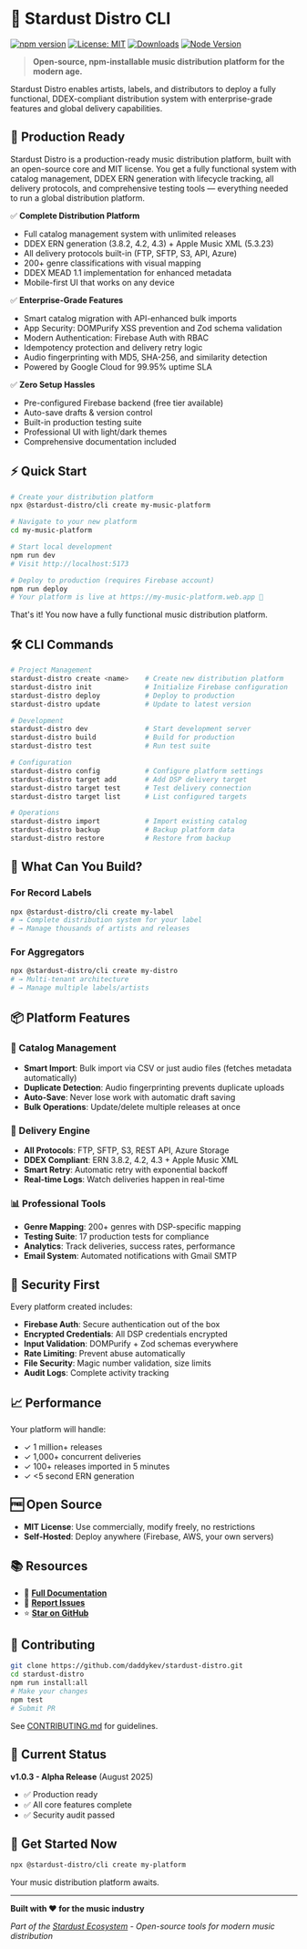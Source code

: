 # 🚀 Stardust Distro CLI

[![npm version](https://img.shields.io/npm/v/@stardust-distro/cli.svg)](https://www.npmjs.com/package/@stardust-distro/cli)
[![License: MIT](https://img.shields.io/badge/License-MIT-yellow.svg)](https://opensource.org/licenses/MIT)
[![Downloads](https://img.shields.io/npm/dt/@stardust-distro/cli.svg)](https://www.npmjs.com/package/@stardust-distro/cli)
[![Node Version](https://img.shields.io/node/v/@stardust-distro/cli.svg)](https://nodejs.org)

> **Open-source, npm-installable music distribution platform for the modern age.**

Stardust Distro enables artists, labels, and distributors to deploy a fully functional, DDEX-compliant distribution system with enterprise-grade features and global delivery capabilities.

## 🎯 Production Ready

Stardust Distro is a production-ready music distribution platform, built with an open-source core and MIT license. You get a fully functional system with catalog management, DDEX ERN generation with lifecycle tracking, all delivery protocols, and comprehensive testing tools — everything needed to run a global distribution platform.

✅ **Complete Distribution Platform**
- Full catalog management system with unlimited releases
- DDEX ERN generation (3.8.2, 4.2, 4.3) + Apple Music XML (5.3.23)
- All delivery protocols built-in (FTP, SFTP, S3, API, Azure)
- 200+ genre classifications with visual mapping
- DDEX MEAD 1.1 implementation for enhanced metadata
- Mobile-first UI that works on any device

✅ **Enterprise-Grade Features**
- Smart catalog migration with API-enhanced bulk imports
- App Security: DOMPurify XSS prevention and Zod schema validation
- Modern Authentication: Firebase Auth with RBAC
- Idempotency protection and delivery retry logic
- Audio fingerprinting with MD5, SHA-256, and similarity detection
- Powered by Google Cloud for 99.95% uptime SLA

✅ **Zero Setup Hassles**
- Pre-configured Firebase backend (free tier available)
- Auto-save drafts & version control
- Built-in production testing suite
- Professional UI with light/dark themes
- Comprehensive documentation included

## ⚡ Quick Start

```bash
# Create your distribution platform
npx @stardust-distro/cli create my-music-platform

# Navigate to your new platform
cd my-music-platform

# Start local development
npm run dev
# Visit http://localhost:5173

# Deploy to production (requires Firebase account)
npm run deploy
# Your platform is live at https://my-music-platform.web.app 🚀
```

That's it! You now have a fully functional music distribution platform.

## 🛠️ CLI Commands

```bash
# Project Management
stardust-distro create <name>    # Create new distribution platform
stardust-distro init             # Initialize Firebase configuration
stardust-distro deploy           # Deploy to production
stardust-distro update           # Update to latest version

# Development
stardust-distro dev              # Start development server
stardust-distro build            # Build for production
stardust-distro test             # Run test suite

# Configuration
stardust-distro config           # Configure platform settings
stardust-distro target add       # Add DSP delivery target
stardust-distro target test      # Test delivery connection
stardust-distro target list      # List configured targets

# Operations
stardust-distro import           # Import existing catalog
stardust-distro backup           # Backup platform data
stardust-distro restore          # Restore from backup
```

## 🎨 What Can You Build?

### For Record Labels
```bash
npx @stardust-distro/cli create my-label
# → Complete distribution system for your label
# → Manage thousands of artists and releases
```

### For Aggregators
```bash
npx @stardust-distro/cli create my-distro
# → Multi-tenant architecture
# → Manage multiple labels/artists
```

## 📦 Platform Features

### 🎵 Catalog Management
- **Smart Import**: Bulk import via CSV or just audio files (fetches metadata automatically)
- **Duplicate Detection**: Audio fingerprinting prevents duplicate uploads
- **Auto-Save**: Never lose work with automatic draft saving
- **Bulk Operations**: Update/delete multiple releases at once

### 🚀 Delivery Engine
- **All Protocols**: FTP, SFTP, S3, REST API, Azure Storage
- **DDEX Compliant**: ERN 3.8.2, 4.2, 4.3 + Apple Music XML
- **Smart Retry**: Automatic retry with exponential backoff
- **Real-time Logs**: Watch deliveries happen in real-time

### 📊 Professional Tools
- **Genre Mapping**: 200+ genres with DSP-specific mapping
- **Testing Suite**: 17 production tests for compliance
- **Analytics**: Track deliveries, success rates, performance
- **Email System**: Automated notifications with Gmail SMTP

## 🔐 Security First

Every platform created includes:
- **Firebase Auth**: Secure authentication out of the box
- **Encrypted Credentials**: All DSP credentials encrypted
- **Input Validation**: DOMPurify + Zod schemas everywhere
- **Rate Limiting**: Prevent abuse automatically
- **File Security**: Magic number validation, size limits
- **Audit Logs**: Complete activity tracking

## 📈 Performance

Your platform will handle:
- ✓ 1 million+ releases
- ✓ 1,000+ concurrent deliveries  
- ✓ 100+ releases imported in 5 minutes
- ✓ <5 second ERN generation

## 🆓 Open Source

- **MIT License**: Use commercially, modify freely, no restrictions
- **Self-Hosted**: Deploy anywhere (Firebase, AWS, your own servers)

## 📚 Resources

- 📖 **[Full Documentation](https://github.com/daddykev/stardust-distro)**
- 🐛 **[Report Issues](https://github.com/daddykev/stardust-distro/issues)**
- ⭐ **[Star on GitHub](https://github.com/daddykev/stardust-distro)**

## 🤝 Contributing

```bash
git clone https://github.com/daddykev/stardust-distro.git
cd stardust-distro
npm run install:all
# Make your changes
npm test
# Submit PR
```

See [CONTRIBUTING.md](https://github.com/daddykev/stardust-distro/blob/main/CONTRIBUTING.md) for guidelines.

## 🚦 Current Status

**v1.0.3 - Alpha Release** (August 2025)
- ✅ Production ready
- ✅ All core features complete
- ✅ Security audit passed

## 📮 Get Started Now

```bash
npx @stardust-distro/cli create my-platform
```

Your music distribution platform awaits.

---

**Built with ❤️ for the music industry**

*Part of the [Stardust Ecosystem](https://github.com/daddykev) - Open-source tools for modern music distribution*